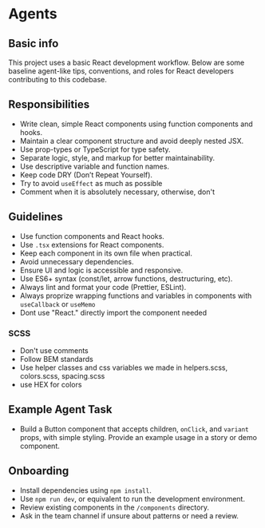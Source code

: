 # Agents

## Basic info

This project uses a basic React development workflow.
Below are some baseline agent-like tips, conventions, and roles for React developers contributing to this codebase.

## Responsibilities

- Write clean, simple React components using function components and hooks.
- Maintain a clear component structure and avoid deeply nested JSX.
- Use prop-types or TypeScript for type safety.
- Separate logic, style, and markup for better maintainability.
- Use descriptive variable and function names.
- Keep code DRY (Don’t Repeat Yourself).
- Try to avoid `useEffect` as much as possible
- Comment when it is absolutely necessary, otherwise, don't

## Guidelines

- Use function components and React hooks.
- Use `.tsx` extensions for React components.
- Keep each component in its own file when practical.
- Avoid unnecessary dependencies.
- Ensure UI and logic is accessible and responsive.
- Use ES6+ syntax (const/let, arrow functions, destructuring, etc).
- Always lint and format your code (Prettier, ESLint).
- Always proprize wrapping functions and variables in components with `useCallback` or `useMemo`
- Dont use "React." directly import the component needed

### SCSS

- Don't use comments
- Follow BEM standards
- Use helper classes and css variables we made in helpers.scss, colors.scss, spacing.scss
- use HEX for colors

## Example Agent Task

- Build a Button component that accepts children, `onClick`, and `variant` props, with simple styling. Provide an example usage in a story or demo component.

## Onboarding

- Install dependencies using `npm install`.
- Use `npm run dev`, or equivalent to run the development environment.
- Review existing components in the `/components` directory.
- Ask in the team channel if unsure about patterns or need a review.
